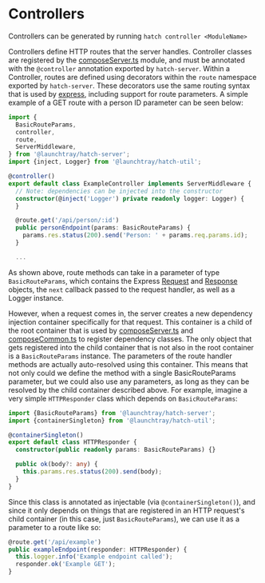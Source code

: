 # Controllers
Controllers can be generated by running `hatch controller <ModuleName>`

Controllers define HTTP routes that the server handles. Controller classes are registered by the 
[composeServer.ts](../../README.md#composeserverts) module, and must be annotated with the `@controller` annotation 
exported by `hatch-server`. Within a Controller, routes are defined using decorators within the `route` namespace 
exported by `hatch-server`. These decorators use the same routing syntax that is used by
[express](https://expressjs.com), including support for route parameters. A simple example of a GET route with a person
ID parameter can be seen below:

```typescript
import {
  BasicRouteParams,
  controller,
  route,
  ServerMiddleware,
} from '@launchtray/hatch-server';
import {inject, Logger} from '@launchtray/hatch-util';

@controller()
export default class ExampleController implements ServerMiddleware {
  // Note: dependencies can be injected into the constructor
  constructor(@inject('Logger') private readonly logger: Logger) {
  }

  @route.get('/api/person/:id')
  public personEndpoint(params: BasicRouteParams) {
    params.res.status(200).send('Person: ' + params.req.params.id);
  }

  ...
```

As shown above, route methods can take in a parameter of type `BasicRouteParams`, which contains the Express 
[Request](https://expressjs.com/en/api.html#req) and [Response](https://expressjs.com/en/api.html#res) objects, the 
`next` callback passed to the request handler, as well as a Logger instance.

However, when a request comes in, the server creates a new dependency injection container specifically for that request.
This container is a child of the root container that is used by [composeServer.ts](../../README.md#composeserverts) and
[composeCommon.ts](../../README.md#composecommonts) to register dependency classes. The only object that gets registered
into the child container that is not also in the root container is a `BasicRouteParams` instance. The parameters of the
route handler methods are actually auto-resolved using this container. This means that not only could we define the 
method with a single BasicRouteParams parameter, but we could also use any parameters, as long as they can be resolved 
by the child container described above. For example, imagine a very simple `HTTPResponder` class which depends on 
`BasicRouteParams`:

```typescript
import {BasicRouteParams} from '@launchtray/hatch-server';
import {containerSingleton} from '@launchtray/hatch-util';

@containerSingleton()
export default class HTTPResponder {
  constructor(public readonly params: BasicRouteParams) {}

  public ok(body?: any) {
    this.params.res.status(200).send(body);
  }
}
```
Since this class is annotated as injectable (via `@containerSingleton()`), and since it only depends on things that are
registered in an HTTP request's child container (in this case, just `BasicRouteParams`), we can use it as a parameter to
a route like so:

```typescript
@route.get('/api/example')
public exampleEndpoint(responder: HTTPResponder) {
  this.logger.info('Example endpoint called');
  responder.ok('Example GET');
}
```